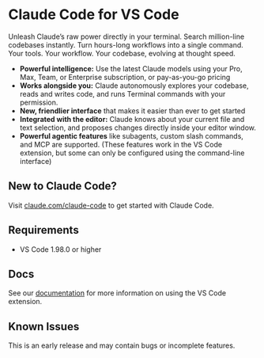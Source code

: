 # Claude Code for VS Code

Unleash Claude’s raw power directly in your terminal. Search million-line codebases instantly. Turn hours-long workflows into a single command. Your tools. Your workflow. Your codebase, evolving at thought speed.

- **Powerful intelligence:** Use the latest Claude models using your Pro, Max, Team, or Enterprise subscription, or pay-as-you-go pricing
- **Works alongside you:** Claude autonomously explores your codebase, reads and writes code, and runs Terminal commands with your permission.
- **New, friendlier interface** that makes it easier than ever to get started
- **Integrated with the editor:** Claude knows about your current file and text selection, and proposes changes directly inside your editor window.
- **Powerful agentic features** like subagents, custom slash commands, and MCP are supported. (These features work in the VS Code extension, but some can only be configured using the command-line interface)

## New to Claude Code?

Visit [claude.com/claude-code](https://claude.com/claude-code) to get started with Claude Code.

## Requirements

- VS Code 1.98.0 or higher

## Docs

See our [documentation](https://docs.claude.com/en/docs/claude-code/ide-integrations) for more information on using the VS Code extension.

## Known Issues

This is an early release and may contain bugs or incomplete features.
